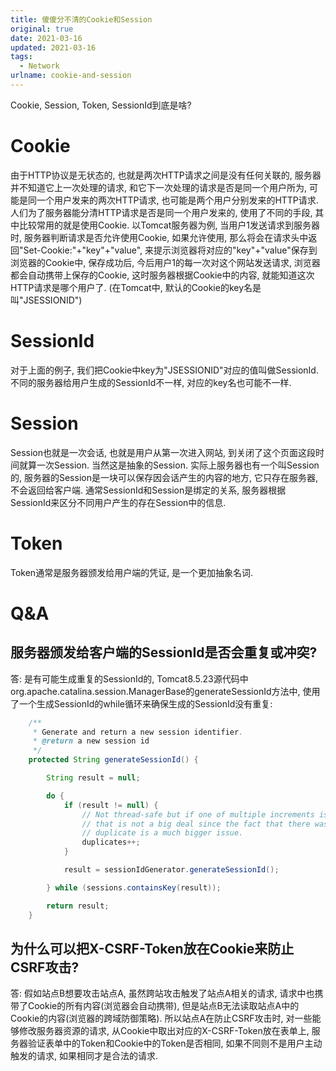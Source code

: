 ```yaml
---
title: 傻傻分不清的Cookie和Session
original: true
date: 2021-03-16
updated: 2021-03-16
tags: 
  - Network
urlname: cookie-and-session
---
```

Cookie, Session, Token, SessionId到底是啥?
<!--more-->
# Cookie

由于HTTP协议是无状态的, 也就是两次HTTP请求之间是没有任何关联的, 服务器并不知道它上一次处理的请求, 和它下一次处理的请求是否是同一个用户所为, 可能是同一个用户发来的两次HTTP请求, 也可能是两个用户分别发来的HTTP请求.
人们为了服务器能分清HTTP请求是否是同一个用户发来的, 使用了不同的手段, 其中比较常用的就是使用Cookie.
以Tomcat服务器为例, 当用户1发送请求到服务器时, 服务器判断请求是否允许使用Cookie, 如果允许使用, 那么将会在请求头中返回"Set-Cookie:"+"key"+"value", 来提示浏览器将对应的"key"+"value"保存到浏览器的Cookie中, 保存成功后, 今后用户1的每一次对这个网站发送请求, 浏览器都会自动携带上保存的Cookie, 这时服务器根据Cookie中的内容, 就能知道这次HTTP请求是哪个用户了. (在Tomcat中, 默认的Cookie的key名是叫"JSESSIONID")

# SessionId

对于上面的例子, 我们把Cookie中key为"JSESSIONID"对应的值叫做SessionId. 不同的服务器给用户生成的SessionId不一样, 对应的key名也可能不一样.

# Session

Session也就是一次会话, 也就是用户从第一次进入网站, 到关闭了这个页面这段时间就算一次Session. 当然这是抽象的Session. 实际上服务器也有一个叫Session的, 服务器的Session是一块可以保存因会话产生的内容的地方, 它只存在服务器, 不会返回给客户端. 通常SessionId和Session是绑定的关系, 服务器根据SessionId来区分不同用户产生的存在Session中的信息.

# Token

Token通常是服务器颁发给用户端的凭证, 是一个更加抽象名词.

# Q&A

## 服务器颁发给客户端的SessionId是否会重复或冲突?

答: 是有可能生成重复的SessionId的, Tomcat8.5.23源代码中org.apache.catalina.session.ManagerBase的generateSessionId方法中, 使用了一个生成SessionId的while循环来确保生成的SessionId没有重复:

~~~ java
    /**
     * Generate and return a new session identifier.
     * @return a new session id
     */
    protected String generateSessionId() {

        String result = null;

        do {
            if (result != null) {
                // Not thread-safe but if one of multiple increments is lost
                // that is not a big deal since the fact that there was any
                // duplicate is a much bigger issue.
                duplicates++;
            }

            result = sessionIdGenerator.generateSessionId();

        } while (sessions.containsKey(result));

        return result;
    }
~~~

## 为什么可以把X-CSRF-Token放在Cookie来防止CSRF攻击?

答: 假如站点B想要攻击站点A, 虽然跨站攻击触发了站点A相关的请求, 请求中也携带了Cookie的所有内容(浏览器会自动携带), 但是站点B无法读取站点A中的Cookie的内容(浏览器的跨域防御策略). 所以站点A在防止CSRF攻击时, 对一些能够修改服务器资源的请求, 从Cookie中取出对应的X-CSRF-Token放在表单上, 服务器验证表单中的Token和Cookie中的Token是否相同, 如果不同则不是用户主动触发的请求, 如果相同才是合法的请求.